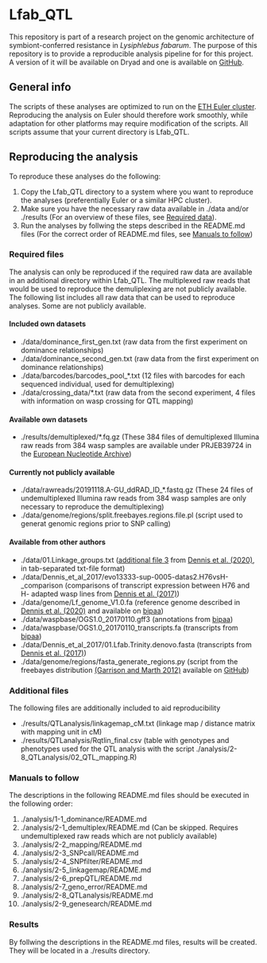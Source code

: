 # Lfab_QTL
This repository is part of a research project on the genomic architecture of symbiont-conferred resistance in _Lysiphlebus fabarum_. The purpose of this repository is to provide a reproducible analysis pipeline for for this project. A version of it will be available on Dryad and one is available on [GitHub](https://github.com/ulrichga/Lfab_QTL).

## General info
The scripts of these analyses are optimized to run on the [ETH Euler cluster](https://scicomp.ethz.ch/wiki/Euler). Reproducing the analysis on Euler should therefore work smoothly, while adaptation for other platforms may require modification of the scripts. All scripts assume that your current directory is Lfab_QTL.

## Reproducing the analysis
To reproduce these analyses do the following:
1. Copy the Lfab_QTL directory to a system where you want to reproduce the analyses (preferentially Euler or a similar HPC cluster).
2. Make sure you have the necessary raw data available in ./data and/or ./results (For an overview of these files, see [Required data](https://github.com/ulrichga/Lfab_QTL#Required-data)).
3. Run the analyses by follwing the steps described in the README.md files (For the correct order of README.md files, see [Manuals to follow](https://github.com/ulrichga/Lfab_QTL#Manuals-to-follow))

### Required files
The analysis can only be reproduced if the required raw data are available in an additional directory within Lfab_QTL. The multiplexed raw reads that would be used to reproduce the demuliplexing are not publicly available. The following list includes all raw data that can be used to reproduce analyses. Some are not publicly available.
#### Included own datasets
* ./data/dominance_first_gen.txt (raw data from the first experiment on dominance relationships)
* ./data/dominance_second_gen.txt (raw data from the first experiment on dominance relationships)
* ./data/barcodes/barcodes_pool_\*.txt (12 files with barcodes for each sequenced individual, used for demultiplexing)
* ./data/crossing_data/\*.txt (raw data from the second experiment, 4 files with information on wasp crossing for QTL mapping)
#### Available own datasets
* ./results/demultiplexed/\*.fq.gz (These 384 files of demultiplexed Illumina raw reads from 384 wasp samples are available under PRJEB39724 in the [European Nucleotide Archive](https://www.ebi.ac.uk/ena/browser/home))
#### Currently not publicly available
* ./data/rawreads/20191118.A-GU_ddRAD_ID_\*.fastq.gz (These 24 files of undemultiplexed Illumina raw reads from 384 wasp samples are only necessary to reproduce the demultiplexing)
* ./data/genome/regions/split.freebayes.regions.file.pl (script used to generat genomic regions prior to SNP calling)
#### Available from other authors
* ./data/01.Linkage_groups.txt ([additional file 3](https://static-content.springer.com/esm/art%3A10.1186%2Fs12864-020-6764-0/MediaObjects/12864_2020_6764_MOESM3_ESM.xlsx) from [Dennis et al. (2020)](https://bmcgenomics.biomedcentral.com/articles/10.1186/s12864-020-6764-0), in tab-separated txt-file format)
* ./data/Dennis_et_al_2017/evo13333-sup-0005-datas2.H76vsH-\_comparison (comparisons of transcript expression between H76 and H- adapted wasp lines from [Dennis et al. (2017)](https://onlinelibrary.wiley.com/doi/pdf/10.1111/evo.13333))
* ./data/genome/Lf_genome_V1.0.fa (reference genome described in [Dennis et al. (2020)](https://bmcgenomics.biomedcentral.com/articles/10.1186/s12864-020-6764-0) and available on [bipaa](https://bipaa.genouest.org/sp/lysiphlebus_fabarum/download/genome/v1.0/))
* ./data/waspbase/OGS1.0_20170110.gff3 (annotations from [bipaa](https://bipaa.genouest.org/sp/lysiphlebus_fabarum/download/annotation/v1.0/))
* ./data/waspbase/OGS1.0_20170110_transcripts.fa (transcripts from [bipaa](https://bipaa.genouest.org/sp/lysiphlebus_fabarum/download/annotation/v1.0/))
* ./data/Dennis_et_al_2017/01.Lfab.Trinity.denovo.fasta (transcripts from [Dennis et al. (2017)](https://onlinelibrary.wiley.com/doi/pdf/10.1111/evo.13333))
* ./data/genome/regions/fasta_generate_regions.py (script from the freebayes distribution [(Garrison and Marth 2012)](https://arxiv.org/abs/1207.3907) available on [GitHub](https://github.com/ekg/freebayes/blob/master/scripts/fasta_generate_regions.py))

### Additional files
The following files are additionally included to aid reproducibility
* ./results/QTLanalysis/linkagemap_cM.txt (linkage map / distance matrix with mapping unit in cM)
* ./results/QTLanalysis/Rqtlin_final.csv (table with genotypes and phenotypes used for the QTL analysis with the script ./analysis/2-8_QTLanalysis/02_QTL_mapping.R)

### Manuals to follow
The descriptions in the following README.md files should be executed in the following order:
1. ./analysis/1-1_dominance/README.md
2. ./analysis/2-1_demultiplex/README.md (Can be skipped. Requires undemultiplexed raw reads which are not publicly available)
3. ./analysis/2-2_mapping/README.md
4. ./analysis/2-3_SNPcall/README.md
5. ./analysis/2-4_SNPfilter/README.md
6. ./analysis/2-5_linkagemap/README.md
7. ./analysis/2-6_prepQTL/README.md
8. ./analysis/2-7_geno_error/README.md
9. ./analysis/2-8_QTLanalysis/README.md
10. ./analysis/2-9_genesearch/README.md

### Results
By follwing the descriptions in the README.md files, results will be created. They will be located in a ./results directory.
